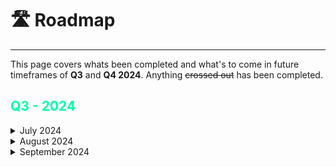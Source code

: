 # 🛣️ Roadmap

---

This page covers whats been completed and what's to come in future timeframes of **Q3** and **Q4 2024**. Anything ~~crossed out~~ has been completed. 

## **<span style="color:#00FFA3">Q3 - 2024</span>**

<details>
  <summary>July 2024</summary>

  <details>
    <summary><span style="color:#00FFA3">Documentation Site</span></summary>

  - **v0.1.0 Release**

    - With the release of `v0.1.0`, the core team as well as members within the community will be able to better visualize and understand what Epicentral Labs is all about.
  
  - **v0.2.0 Release**

    - Release all LABS Token detailed information in preparation for the token launch date. (07/24/2024 @ 00:00 UTC).
  
  - **v0.3.0 Release**

    - Vesting Contracts Explained. Improvise new look to LABS Token details. Update information and ensure that all information is correct.

  </details>

  <details>
    <summary><span style="color:#00FFA3">LABS Token</span></summary>

  - **Launch LABS Token**

    - Launch LABS/USDC Pair via Raydium CPMM.
    - Update DEX Screener Information.

  </details>

</details>

<details>
  <summary>August 2024</summary>

  <details>
    <summary><span style="color:#00FFA3">Documentation Site</span></summary>
  
  - **v1.0.0 Release**

    - Release the documentation site for production use. All necessary information about the entirety of the project is released.

  </details>

  <details>
    <summary><span style="color:#00FFA3">Events</span></summary>
  
  - **AMA "In The Lab" Episodes**

    - AMA (Ask Me Anything) Events are important to build a better relationship with the ever-growing Solana space. **"In The Lab"** episodes are a special twist to how AMAs normally occur. These episodes work close to how podcasts would occur. During these episodes, the team covers details and various work-in-progress updates about Epicentral Labs. During the episodes, members who participate during the live episode are able to ask questions about the project.
    - **AMA "In The Lab" EP-1**
      - Listen on **YouTube** [here](https://youtu.be/w2NzjcgAQqE).
      - Listen on **X (Twitter)** [here](https://x.com/EpicentralLabs/status/1827359852768743748).

  </details>

  <details open>
    <summary><span style="color:#00FFA3">Collaborations</span></summary>

  - **Streamflow Finance**

    - Streamflow Finance allowed the team to create vesting contracts that are locked away for a certain period of time. You can learn/read more about the vesting contracts in our documentation here: [LABS Token Vesting Schedule](/labs-token/labstoken-vesting#📆-labs-token-vesting-schedule)

  - **Realms**

    - Realms provides tooling to help us create the [EpicentralDAO](/epicentral-dao/introduction#🏛-epicentraldao). Realms utilized the native governance programs on Solana and created a good-to-go UI for projects like ourselves who need that self governance with ease. 

  </details> 

  <details>
    <summary><span style="color:#00FFA3">EpicentralDAO</span></summary>
  
  - **Launch EpicentralDAO**
  
    - A Decentralized Autonomous Organization is a community with a shared bank account. Members of the DAO make decisions in a transparent and decentralized fashion, with smart contracts executing these decisions. [Read more](/epicentral-dao/introduction)
    - Create the first community proposal to create LABS/USDC CLMM Pool and use funds from the DAO Treasury to provide locked liquidity.
  
  </details>

  <details>
    <summary><span style="color:#00FFA3">The Token Lab</span></summary>
  
  - **New Project: "The Token Lab"**
      
    - With the approach of Colosseum's Radar Hackathon, Epicentral Labs has a focus of creating a low-cost, simple, and transparent Solana Token Creator/Minter. 
    - The Token Lab provides automatic metadata upload, giving its users a trustworthy, no-code approach for Solana projects. 
    - A developer tool, that eliminates the unnecessary steps and barriers needed to create/mint tokens on Solana.
    - A transparent application that gives users the option to either pay with SOL or LABS.
  
  </details>
 
</details>

<details>
  <summary>September 2024</summary>

  <details>
    <summary><span style="color:#00FFA3">Events</span></summary>

  - **Colosseum Organization: Radar Hackathon**

    -  The Radar Hackathon powered by Colosseum Organization, is the largest online global event hosted by the Solana Foundation. Epicentral Labs is participating in this hackathon with **The Token Lab** being the project of submission. 

  - **AMA "In The Lab" EP-2**

  - **AMA "In The Lab" EP-3**

  </details>

  <details>
    <summary><span style="color:#00FFA3">LABS Token</span></summary>
  
  - **Create LABS/USDC CLMM Pool**
    
    - Instead of a traditional AMM (Automated Market Maker) Pool with a `0.25%` swap fees on Raydium, a CLMM (Concentrated Liquidity Market Maker) Pool is more capital efficient for capital efficient for liqudity providers. The Epicentral Team is to release a LABS/USDC CLMM pool with `0.05%` swap fees instead.
  
  - **Create LABS/JitoSOL CLMM Pool**

  - **Initialize LABS Token Farming**

    - Create a Farm using the DAO Trasury funds on Raydium to incentivise liquidity providers. Amount has not been determined yet.

  </details>

  <details>
    <summary><span style="color:#00FFA3">The Token Lab</span></summary>

  - **Launch The Token Lab on Devnet**

    - The Token Lab is to be fully functional on Solana Devnet with a finished frontend user interface.

  </details>

  <details>
    <summary><span style="color:#00FFA3">Collaborations</span></summary>

  - **Collaborate with Dual Finance**

    - Dual Finance offers a new token incentive mechanism by granting users (and the team) from the Epicentral Community to lock-up liquid token for the right, but not the obligation, to purchase tokens at a specific future price. This is known as Staking Options. This will offer better and more sustainable liquidity offering for Epicentral Labs. Learn more [here](https://www.dual.finance/).

  </details>

</details>